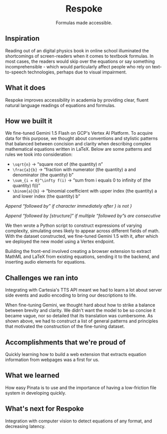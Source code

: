 <h1 align="center">
Respoke
</h1>

<p align="center">Formulas made accessible.</p>

## Inspiration
Reading out of an digital physics book in online school illuminated the shortcomings of screen-readers when it comes to textbook formulas. In most cases, the readers would skip over the equations or say something incomprehensible - which would particularly affect people who rely on text-to-speech technologies, perhaps due to visual impairment.

## What it does
Respoke improves accessibility in academia by providing clear, fluent natural language readings of equations and formulas.

## How we built it
We fine-tuned Gemini 1.5 Flash on GCP's Vertex AI Platform. To acquire data for this purpose, we thought about conventions and stylistic patterns that balanced between concision and clarity when describing complex mathematical equations written in LaTeX. Below are some patterns and rules we took into consideration:

- ``\sqrt{n}`` -> “square root of (the quantity) n”
- ``\frac{a}{b}`` -> “fraction with numerator (the quantity) a and denominator (the quantity) b”
- ``\sum_{i = 0}^\infty f(i)`` -> “sum from i equals 0 to infinity of (the quantity) f(i)”
- ``\binom{a}{b}`` -> “binomial coefficient with upper index (the quantity) a and lower index (the quantity) b”

*Append “followed by” if character immediately after } is not }*

*Append “followed by \[structure\]” if multiple “followed by”s are consecutive*

We then wrote a Python script to construct expressions of varying complexity, simulating ones likely to appear across different fields of math. With the dataset constructed, we fine-tuned Gemini 1.5 with it, after which we deployed the new model using a Vertex endpoint.

Building the front-end involved creating a browser extension to extract MathML and LaTeX from existing equations, sending it to the backend, and inserting audio elements for equations.

## Challenges we ran into
Integrating with Cartesia's TTS API meant we had to learn a lot about server side events and audio encoding to bring our descriptions to life.

When fine-tuning Gemini, we thought hard about how to strike a balance between brevity and clarity. We didn't want the model to be so concise it became vague, nor so detailed that its translation was cumbersome. As shown above, we had to construct a list of general patterns and principles that motivated the construction of the fine-tuning dataset.

## Accomplishments that we're proud of
Quickly learning how to build a web extension that extracts equation information from webpages was a first for us.

## What we learned
How easy Pinata is to use and the importance of having a low-friction file system in developing quickly.

## What's next for Respoke
Integration with computer vision to detect equations of any format, and decreasing latency.
